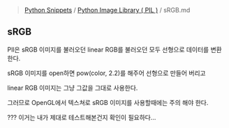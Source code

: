 > [Python Snippets](../README.md) / [Python Image Library ( PIL )](README.md) / sRGB.md
## sRGB
PIl은 sRGB 이미지를 불러오던 linear RGB를 불러오던 모두 선형으로 데이터를 변환한다.

sRGB 이미지를 open하면 pow(color, 2.2)를 해주어 선형으로 만들어 버리고

linear RGB 이미지는 그냥 그값을 그대로 사용한다.

그러므로 OpenGL에서 텍스쳐로 sRGB 이미지를 사용할때에는 주의 해야 한다.

??? 이거는 내가 제대로 테스트해본건지 확인이 필요하다...
